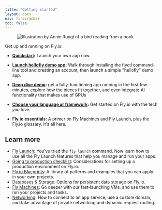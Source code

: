 ```yaml
---
title: "Getting started"
layout: docs
nav: firecracker
toc: false
---
```


<figure class="flex justify-center">
  <img src="/static/images/get-started.png" alt="Illustration by Annie Ruygt of a bird reading from a book" class="max-w-lg">
</figure>

Get up and running on Fly.io:

- **[Quickstart](/docs/getting-started/launch/):** Launch your own app now.

- **[Launch hellofly demo app](/docs/getting-started/launch-demo):** Walk through installing the flyctl command-line tool and creating an account, then launch a simple "hellofly" demo app.

- **[Deep dive demo](/docs/deep-dive/):** get a fully-functioning app running in the first few minutes, explore how the pieces fit together, and even integrate AI functionality that makes use of GPUs

- **[Choose your language or framework](/docs/getting-started/get-started-by-framework/):** Get started on Fly.io with the tech _you_ love.

- **[Fly.io essentials](/docs/getting-started/essentials):** A primer on Fly Machines and Fly Launch, plus the Fly.io glossary. It's all here.

## Learn more

* [Fly Launch](/docs/apps): You've tried the `fly launch` command. Now learn how to use all the Fly Launch features that help you manage and run your apps.
* [Going to production checklist](/docs/apps/going-to-production/): Considerations for setting up a production environment on Fly.io.
* [Fly.io Blueprints](/docs/blueprints/): A library of patterns and examples that you can apply in your own projects.
* [Databases & Storage](/docs/database-storage-guides/): Options for persistent data storage on Fly.io.
* [Fly Machines](/docs/machines/): Go deeper with our fast-launching VMs, and use them to run your projects and tasks.
* [Networking](/docs/networking): How to connect to an app service, use a custom domain, and take advantage of private networking and dynamic request routing.
